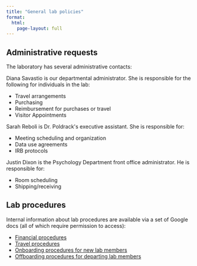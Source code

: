 ```yaml
---
title: "General lab policies"
format:
  html:
    page-layout: full
---
```


## Administrative requests

The laboratory has several administrative contacts:

Diana Savastio is our departmental administrator.  She is responsible for the following for individuals in the lab:

- Travel arrangements
- Purchasing
- Reimbursement for purchases or travel
- Visitor Appointments

Sarah Reboli is Dr. Poldrack's executive assistant.  She is responsible for:

- Meeting scheduling and organization
- Data use agreements
- IRB protocols

Justin Dixon is the Psychology Department front office administrator.  He is responsible for:

- Room scheduling
- Shipping/receiving


## Lab procedures

Internal information about lab procedures are available via a set of Google docs (all of which require permission to access):

- [Financial procedures](https://docs.google.com/document/d/1_oT0BUf4DACLc1_6Aw55gBrKC5R6QjWnlPs_apjQnHs/edit?usp=sharing)
- [Travel procedures](https://docs.google.com/document/d/10G0cc6wAdvfheM3CZcdt4JMUeesK-05h8fb8iX4YCvY/edit?usp=sharing)
- [Onboarding procedures for new lab members](https://docs.google.com/document/d/1aAwvMg5888baJNTw9I2QW69V9E-iTAY_smNSPh_SR98/edit?usp=sharing)
- [Offboarding procedures for departing lab members](https://docs.google.com/document/d/1X5mf0G1OLp8kRzdRdHzqDPsOK7CqPof1XRJQPRIwNJ0/edit?usp=sharing) 


